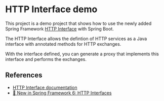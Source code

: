 # HTTP Interface demo

This project is a demo project that shows how to use the newly added Spring Framework [HTTP Interface](https://docs.spring.io/spring-framework/docs/6.0.0-SNAPSHOT/reference/html/integration.html#rest-http-interface) with Spring Boot.

The HTTP Interface allows the defintion of HTTP services as a Java interface with annotated methods for HTTP exchanges.

With the interface defined, you can generate a proxy that implements this interface and performs the exchanges.

## References

- [HTTP Interface documentation](https://docs.spring.io/spring-framework/docs/6.0.0-SNAPSHOT/reference/html/integration.html#rest-http-interface)
- [🚀 New in Spring Framework 6: HTTP Interfaces](https://www.youtube.com/watch?v=A1V71peRNn0)